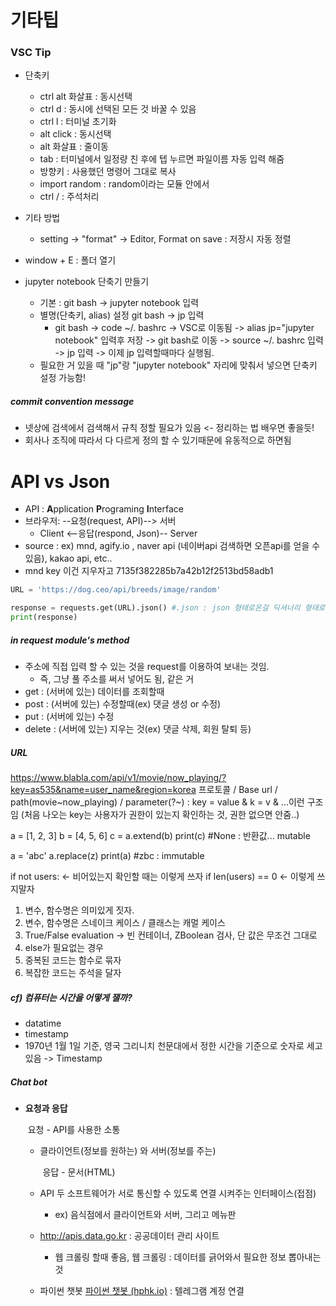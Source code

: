 # 기타팁
### VSC Tip
- 단축키
  - ctrl alt 화살표 : 동시선택
  - ctrl d : 동시에 선택된 모든 것 바꿀 수 있음
  - ctrl l : 터미널 초기화
  - alt click : 동시선택
  - alt 화살표 : 줄이동
  - tab : 터미널에서 일정량 친 후에 텝 누르면 파일이름 자동 입력 해줌
  - 방향키 : 사용했던 명령어 그대로 복사
  - import random : random이라는 모듈 안에서
  - ctrl / : 주석처리  
- 기타 방법
  - setting -> "format" -> Editor, Format on save : 저장시 자동 정렬

- window + E : 폴더 열기
- jupyter notebook 단축기 만들기
  - 기본 : git bash -> jupyter notebook 입력
  - 별명(단축키, alias) 설정 git bash -> jp 입력
    - git bash -> code ~/. bashrc -> VSC로 이동됨 -> alias jp="jupyter notebook" 입력후 저장 -> git bash로 이동 -> source ~/. bashrc 입력 -> jp 입력 -> 이제 jp 입력할때마다 실행됨.
  - 필요한 거 있을 때 "jp"랑 "jupyter notebook" 자리에 맞춰서 넣으면 단축키 설정 가능함!
    
  

##### commit convention message

- 넷상에 검색에서 검색해서 규칙 정할 필요가 있음 <- 정리하는 법 배우면 좋을듯!
- 회사나 조직에 따라서 다 다르게 정의 할 수 있기때문에 유동적으로 하면됨


# API vs Json
- API : **A**pplication **P**rograming **I**nterface
- 브라우저: --요청(request, API)--> 서버
  - Client <--응답(respond, Json)-- Server
- source : ex) mnd, agify.io , naver api (네이버api 검색하면 오픈api를 얻을 수 있음), kakao api, etc..
- mnd key 이건 지우자고 7135f382285b7a42b12f2513bd58adb1

```python
URL = 'https://dog.ceo/api/breeds/image/random'

response = requests.get(URL).json() #.json : json 형태로온걸 딕셔너리 형태로 변환
print(response)
```

##### in request module's method
- 주소에 직접 입력 할 수 있는 것을 request를 이용하여 보내는 것임.
  - 즉, 그냥 풀 주소를 써서 넣어도 됨, 같은 거
- get : (서버에 있는) 데이터를 조회할때
- post : (서버에 있는) 수정할때(ex) 댓글 생성 or 수정)
- put : (서버에 있는) 수정
- delete : (서버에 있는) 지우는 것(ex) 댓글 삭제, 회원 탈퇴 등)

##### URL
https://www.blabla.com/api/v1/movie/now_playing/?key=as535&name=user_name&region=korea
프로토콜 / Base url / path(movie~now_playing) / parameter(?~) : key = value & k = v & ...이런 구조임 (처음 나오는 key는 사용자가 권한이 있는지 확인하는 것, 권한 없으면 안줌..)



a = [1, 2, 3]
b = [4, 5, 6]
c = a.extend(b)
print(c) #None : 반환값... mutable

a = 'abc'
a.replace(z)
print(a) #zbc : immutable

if not users: <- 비어있는지 확인할 때는 이렇게 쓰자
if len(users) == 0 <- 이렇게 쓰지말자

1. 변수, 함수명은 의미있게 짓자.
2. 변수, 함수명은 스네이크 케이스 / 클래스는 캐멀 케이스
3. True/False evaluation -> 빈 컨테이너, ZBoolean 검사, 단 값은 무조건 그대로
4. else가 필요없는 경우
5. 중복된 코드는 함수로 묶자
6. 복잡한 코드는 주석을 달자

##### cf) 컴퓨터는 시간을 어떻게 잴까?
- datatime
- timestamp
- 1970년 1월 1일 기준, 영국 그리니치 천문대에서 정한 시간을 기준으로 숫자로 세고있음 -> Timestamp

##### Chat bot

- **요청과 응답**

  ​                                                  요청 - API를 사용한 소통

  - 클라이언트(정보를 원하는) 와 서버(정보를 주는) 

    ​                                             응답 - 문서(HTML)

  - API 두 소프트웨어가 서로 통신할 수 있도록 연결 시켜주는 인터페이스(접점)

    - ex) 음식점에서 클라이언트와 서버, 그리고 메뉴판

  - http://apis.data.go.kr : 공공데이터 관리 사이트

    - 웹 크롤링 할때 좋음, 웹 크롤링 : 데이터를 긁어와서 필요한 정보 뽑아내는 것

  - 파이썬 챗봇 [파이썬 챗봇 (hphk.io)](https://py.hphk.io/) : 텔레그램 계정 연결